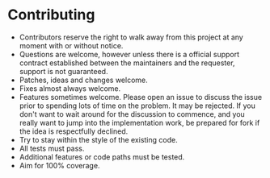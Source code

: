 # Contributing

- Contributors reserve the right to walk away from this project at any moment with or without notice.
- Questions are welcome, however unless there is a official support contract established between the maintainers and the requester, support is not guaranteed.
- Patches, ideas and changes welcome.
- Fixes almost always welcome.
- Features sometimes welcome.  Please open an issue to discuss the issue prior to spending lots of time on the problem.  It may be rejected.  If you don't want to wait around for the discussion to commence, and you really want to jump into the implementation work, be prepared for fork if the idea is respectfully declined.
- Try to stay within the style of the existing code.
- All tests must pass.
- Additional features or code paths must be tested.
- Aim for 100% coverage.
